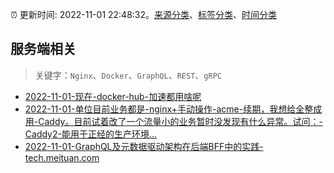 :alarm_clock: 更新时间: 2022-11-01 22:48:32。[来源分类](../README.md)、[标签分类](../TAGS.md)、[时间分类](../TIMELINE.md)

## 服务端相关


> 关键字：`Nginx`、`Docker`、`GraphQL`、`REST`、`gRPC`



- [2022-11-01-现在-docker-hub-加速都用啥呢](https://www.v2ex.com/t/891933) 
- [2022-11-01-单位目前业务都是-nginx+手动操作-acme-续期，我想给全整成用-Caddy。目前试着改了一个流量小的业务暂时没发现有什么异常。试问：-Caddy2-能用于正经的生产环境...](https://www.v2ex.com/t/891910) 
- [2022-11-01-GraphQL及元数据驱动架构在后端BFF中的实践-tech.meituan.com](https://blogread.cn/news/go.php?idItem=15395&url=https%3A%2F%2Ftech.meituan.com%2F2021%2F05%2F06%2Fbff-graphql.html%3Fcomefrom%3Dhttps%253A%252F%252Fblogread.cn%252Fnews%252F) 